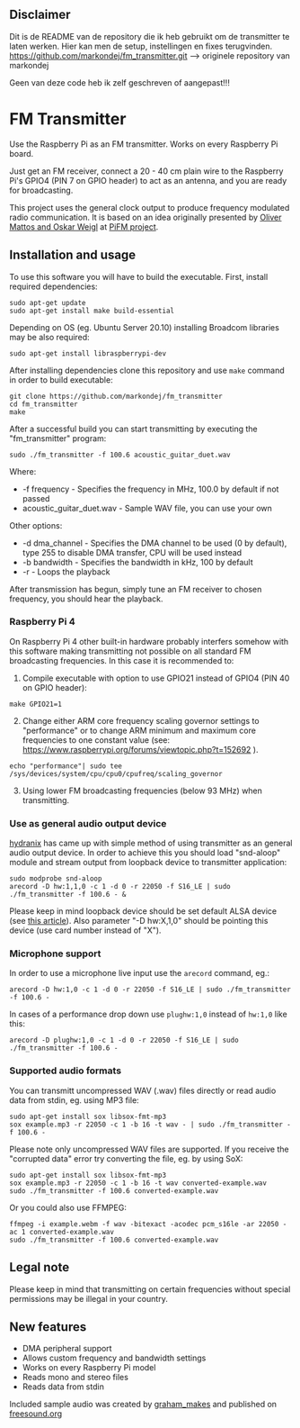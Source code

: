 ## Disclaimer
Dit is de README van de repository die ik heb gebruikt om de transmitter te laten werken. Hier kan men de setup, instellingen en fixes terugvinden.
https://github.com/markondej/fm_transmitter.git --> originele repository van markondej

Geen van deze code heb ik zelf geschreven of aangepast!!!


# FM Transmitter
Use the Raspberry Pi as an FM transmitter. Works on every Raspberry Pi board.

Just get an FM receiver, connect a 20 - 40 cm plain wire to the Raspberry Pi's GPIO4 (PIN 7 on GPIO header) to act as an antenna, and you are ready for broadcasting.

This project uses the general clock output to produce frequency modulated radio communication. It is based on an idea originally presented by [Oliver Mattos and Oskar Weigl](http://icrobotics.co.uk/wiki/index.php/Turning_the_Raspberry_Pi_Into_an_FM_Transmitter) at [PiFM project](http://icrobotics.co.uk/wiki/index.php/Turning_the_Raspberry_Pi_Into_an_FM_Transmitter).
## Installation and usage
To use this software you will have to build the executable. First, install required dependencies:
```
sudo apt-get update
sudo apt-get install make build-essential
```
Depending on OS (eg. Ubuntu Server 20.10) installing Broadcom libraries may be also required:
```
sudo apt-get install libraspberrypi-dev
```  
After installing dependencies clone this repository and use `make` command in order to build executable:
```
git clone https://github.com/markondej/fm_transmitter
cd fm_transmitter
make
```
After a successful build you can start transmitting by executing the "fm_transmitter" program:
```
sudo ./fm_transmitter -f 100.6 acoustic_guitar_duet.wav
```
Where:
* -f frequency - Specifies the frequency in MHz, 100.0 by default if not passed
* acoustic_guitar_duet.wav - Sample WAV file, you can use your own

Other options:
* -d dma_channel - Specifies the DMA channel to be used (0 by default), type 255 to disable DMA transfer, CPU will be used instead
* -b bandwidth - Specifies the bandwidth in kHz, 100 by default
* -r - Loops the playback

After transmission has begun, simply tune an FM receiver to chosen frequency, you should hear the playback.
### Raspberry Pi 4
On Raspberry Pi 4 other built-in hardware probably interfers somehow with this software making transmitting not possible on all standard FM broadcasting frequencies. In this case it is recommended to:
1. Compile executable with option to use GPIO21 instead of GPIO4 (PIN 40 on GPIO header):
```
make GPIO21=1
```
2. Change either ARM core frequency scaling governor settings to "performance" or to change ARM minimum and maximum core frequencies to one constant value (see: https://www.raspberrypi.org/forums/viewtopic.php?t=152692 ).
```
echo "performance"| sudo tee /sys/devices/system/cpu/cpu0/cpufreq/scaling_governor
```
3. Using lower FM broadcasting frequencies (below 93 MHz) when transmitting.
### Use as general audio output device
[hydranix](https://github.com/markondej/fm_transmitter/issues/144) has came up with simple method of using transmitter as an general audio output device. In order to achieve this you should load "snd-aloop" module and stream output from loopback device to transmitter application:
```
sudo modprobe snd-aloop
arecord -D hw:1,1,0 -c 1 -d 0 -r 22050 -f S16_LE | sudo ./fm_transmitter -f 100.6 - &
```
Please keep in mind loopback device should be set default ALSA device (see [this article](https://www.alsa-project.org/wiki/Setting_the_default_device)). Also parameter "-D hw:X,1,0" should be pointing this device (use card number instead of "X").
### Microphone support
In order to use a microphone live input use the `arecord` command, eg.:
```
arecord -D hw:1,0 -c 1 -d 0 -r 22050 -f S16_LE | sudo ./fm_transmitter -f 100.6 -
```
In cases of a performance drop down use ```plughw:1,0``` instead of ```hw:1,0``` like this:
```
arecord -D plughw:1,0 -c 1 -d 0 -r 22050 -f S16_LE | sudo ./fm_transmitter -f 100.6 -
```
### Supported audio formats
You can transmitt uncompressed WAV (.wav) files directly or read audio data from stdin, eg. using MP3 file:
```
sudo apt-get install sox libsox-fmt-mp3
sox example.mp3 -r 22050 -c 1 -b 16 -t wav - | sudo ./fm_transmitter -f 100.6 -
```
Please note only uncompressed WAV files are supported. If you receive the "corrupted data" error try converting the file, eg. by using SoX:
```
sudo apt-get install sox libsox-fmt-mp3
sox example.mp3 -r 22050 -c 1 -b 16 -t wav converted-example.wav
sudo ./fm_transmitter -f 100.6 converted-example.wav
```
Or you could also use FFMPEG:
```
ffmpeg -i example.webm -f wav -bitexact -acodec pcm_s16le -ar 22050 -ac 1 converted-example.wav
sudo ./fm_transmitter -f 100.6 converted-example.wav
```
## Legal note
Please keep in mind that transmitting on certain frequencies without special permissions may be illegal in your country.
## New features
* DMA peripheral support
* Allows custom frequency and bandwidth settings
* Works on every Raspberry Pi model
* Reads mono and stereo files
* Reads data from stdin

Included sample audio was created by [graham_makes](https://freesound.org/people/graham_makes/sounds/449409/) and published on [freesound.org](https://freesound.org/)
